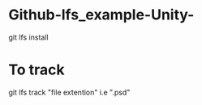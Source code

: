 # Github-lfs_example-Unity-

git lfs install

# To track

git lfs track "file extention" i.e ".psd"

